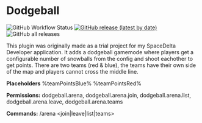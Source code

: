 # Dodgeball

![GitHub Workflow Status](https://img.shields.io/github/actions/workflow/status/Hepno/DodgeballPlugin/build.yml)
[![GitHub release (latest by date)](https://img.shields.io/github/v/release/Hepno/DodgeballPlugin)](https://github.com/Hepno/DodgeballPlugin/releases/latest)
![GitHub all releases](https://img.shields.io/github/downloads/Hepno/DodgeballPlugin/total)

This plugin was originally made as a trial project for my SpaceDelta Developer application. It adds a dodgeball gamemode where players get a configurable number of snowballs from the config and shoot eachother to get points. There are two teams (red & blue), the teams have their own side of the map and players cannot cross the middle line.

**Placeholders** %teamPointsBlue% %teamPointsRed%

**Permissions:** dodgeball.arena, dodgeball.arena.join, dodgeball.arena.list, dodgeball.arena.leave, dodgeball.arena.teams

**Commands:** /arena <join|leave|list|teams>
